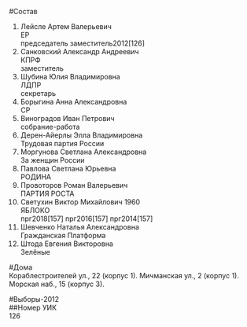 #Состав  
1. Лейсле Артем Валерьевич  
    ЕР  
    председатель заместитель2012[126]  
2. Санковский Александр Андреевич  
    КПРФ  
    заместитель  
3. Шубина Юлия Владимировна  
    ЛДПР  
    секретарь  
4. Борыгина Анна Александровна  
    СР  
5. Виноградов Иван Петрович  
    собрание-работа  
6. Дерен-Айерлы Элла Владимировна  
    Трудовая партия России  
7. Моргунова Светлана Александровна  
    За женщин России  
8. Павлова Светлана Юрьевна  
    РОДИНА  
9. Провоторов Роман Валерьевич  
    ПАРТИЯ РОСТА  
10. Светухин Виктор Михайлович 1960  
    ЯБЛОКО  
    прг2018[157] прг2016[157] прг2014[157]  
11. Шевченко Наталья Александровна  
    Гражданская Платформа  
12. Штода Евгения Викторовна  
    Зелёные  
  
#Дома  
Кораблестроителей ул.,   22 (корпус 1). Мичманская ул.,   2 (корпус 1). Морская наб.,   15 (корпус 3).  
  
#Выборы-2012  
##Номер УИК  
126  

